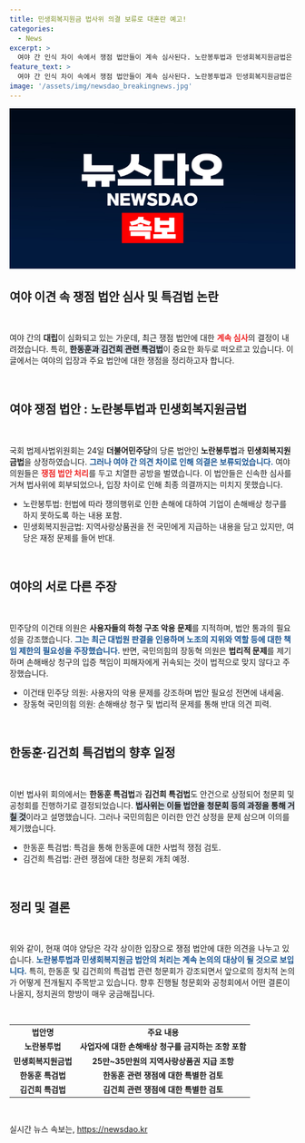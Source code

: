 ```yaml
---
title: 민생회복지원금 법사위 의결 보류로 대혼란 예고!
categories:
  - News
excerpt: >
  여야 간 인식 차이 속에서 쟁점 법안들이 계속 심사된다. 노란봉투법과 민생회복지원금법은 의결 보류되어 논란이 가중되고, 한동훈·김건희 특검법 관련 청문회 예정 소식도 관심을 끌고 있다!
feature_text: >
  여야 간 인식 차이 속에서 쟁점 법안들이 계속 심사된다. 노란봉투법과 민생회복지원금법은 의결 보류되어 논란이 가중되고, 한동훈·김건희 특검법 관련 청문회 예정 소식도 관심을 끌고 있다!
image: '/assets/img/newsdao_breakingnews.jpg'
---
```


<p><img src="/assets/img/newsdao_breakingnews.jpg" alt="cryptoinkorea 속보" /></p>

<h2 data-ke-size="size26">여야 이견 속 쟁점 법안 심사 및 특검법 논란</h2>

<p data-ke-size="size16">&nbsp;</p>

<p>여야 간의 <b>대립</b>이 심화되고 있는 가운데, 최근 쟁점 법안에 대한 <b><span style="color: #ee2323;">계속 심사</span></b>의 결정이 내려졌습니다. 특히, <b><span style="background-color: #21538527;">한동훈과 김건희 관련 특검법</span></b>이 중요한 화두로 떠오르고 있습니다. 이 글에서는 여야의 입장과 주요 법안에 대한 쟁점을 정리하고자 합니다.</p>

<p data-ke-size="size16">&nbsp;</p>

<h2 data-ke-size="size26">여야 쟁점 법안 : 노란봉투법과 민생회복지원금법</h2>

<p data-ke-size="size16">&nbsp;</p>

<p>국회 법제사법위원회는 24일 <b>더불어민주당</b>의 당론 법안인 <b>노란봉투법</b>과 <b>민생회복지원금법</b>을 상정하였습니다. <b><span style="color: #1a5490;">그러나 여야 간 의견 차이로 인해 의결은 보류되었습니다.</span></b> 여야 의원들은 <b><span style="color: #ee2323;">쟁점 법안 처리</span></b>를 두고 치열한 공방을 벌였습니다. 이 법안들은 신속한 심사를 거쳐 법사위에 회부되었으나, 입장 차이로 인해 최종 의결까지는 미치지 못했습니다.</p>

<ul>
<li>노란봉투법: 헌법에 따라 쟁의행위로 인한 손해에 대하여 기업이 손해배상 청구를 하지 못하도록 하는 내용 포함.</li>
<li>민생회복지원금법: 지역사랑상품권을 전 국민에게 지급하는 내용을 담고 있지만, 여당은 재정 문제를 들어 반대.</li>
</ul>

<p data-ke-size="size16">&nbsp;</p>

<h2 data-ke-size="size26">여야의 서로 다른 주장</h2>

<p data-ke-size="size16">&nbsp;</p>

<p>민주당의 이건태 의원은 <b>사용자들의 하청 구조 악용 문제</b>를 지적하며, 법안 통과의 필요성을 강조했습니다. <b><span style="color: #1a5490;">그는 최근 대법원 판결을 인용하며 노조의 지위와 역할 등에 대한 책임 제한의 필요성을 주장했습니다.</span></b> 반면, 국민의힘의 장동혁 의원은 <b>법리적 문제</b>를 제기하며 손해배상 청구의 입증 책임이 피해자에게 귀속되는 것이 법적으로 맞지 않다고 주장했습니다. </p>

<ul>
<li>이건태 민주당 의원: 사용자의 악용 문제를 강조하며 법안 필요성 전면에 내세움.</li>
<li>장동혁 국민의힘 의원: 손해배상 청구 및 법리적 문제를 통해 반대 의견 피력.</li>
</ul>

<p data-ke-size="size16">&nbsp;</p>

<h2 data-ke-size="size26">한동훈·김건희 특검법의 향후 일정</h2>

<p data-ke-size="size16">&nbsp;</p>

<p>이번 법사위 회의에서는 <b>한동훈 특검법</b>과 <b>김건희 특검법</b>도 안건으로 상정되어 청문회 및 공청회를 진행하기로 결정되었습니다. <b><span style="background-color: #21538527;">법사위는 이들 법안을 청문회 등의 과정을 통해 거칠 것</span></b>이라고 설명했습니다. 그러나 국민의힘은 이러한 안건 상정을 문제 삼으며 이의를 제기했습니다. </p>

<ul>
<li>한동훈 특검법: 특검을 통해 한동훈에 대한 사법적 쟁점 검토.</li>
<li>김건희 특검법: 관련 쟁점에 대한 청문회 개최 예정.</li>
</ul>

<p data-ke-size="size16">&nbsp;</p>

<h2 data-ke-size="size26">정리 및 결론</h2>

<p data-ke-size="size16">&nbsp;</p>

<p>위와 같이, 현재 여야 양당은 각각 상이한 입장으로 쟁점 법안에 대한 의견을 나누고 있습니다. <b><span style="color: #1a5490;">노란봉투법과 민생회복지원금 법안의 처리는 계속 논의의 대상이 될 것으로 보입니다.</span></b> 특히, 한동훈 및 김건희의 특검법 관련 청문회가 강조되면서 앞으로의 정치적 논의가 어떻게 전개될지 주목받고 있습니다. 향후 진행될 청문회와 공청회에서 어떤 결론이 나올지, 정치권의 향방이 매우 궁금해집니다.</p>

<p data-ke-size="size16">&nbsp;</p>

<table>
<tr>
<td style="text-align: center; height: 17px;"><b>법안명</b></td>
<td style="text-align: center; height: 17px;"><b>주요 내용</b></td>
<tr>
<td style="text-align: center; height: 17px;"><b>노란봉투법</b></td>
<td style="text-align: center; height: 17px;"><b>사업자에 대한 손해배상 청구를 금지하는 조항 포함</b></td>
</tr>
<tr>
<td style="text-align: center; height: 17px;"><b>민생회복지원금법</b></td>
<td style="text-align: center; height: 17px;"><b>25만~35만원의 지역사랑상품권 지급 조항</b></td>
</tr>
<tr>
<td style="text-align: center; height: 17px;"><b>한동훈 특검법</b></td>
<td style="text-align: center; height: 17px;"><b>한동훈 관련 쟁점에 대한 특별한 검토</b></td>
</tr>
<tr>
<td style="text-align: center; height: 17px;"><b>김건희 특검법</b></td>
<td style="text-align: center; height: 17px;"><b>김건희 관련 쟁점에 대한 특별한 검토</b></td>
</tr>
</table> 

<p data-ke-size="size16">&nbsp;</p>
실시간 뉴스 속보는, <a href="https://newsdao.kr" rel="dofollow">https://newsdao.kr</a>



